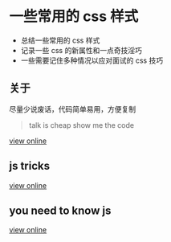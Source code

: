 # 一些常用的 css 样式

- 总结一些常用的 css 样式
- 记录一些 css 的新属性和一点奇技淫巧
- 一些需要记住多种情况以应对面试的 css 技巧

## 关于

尽量少说废话，代码简单易用，方便复制

> talk is cheap show me the code


<a href="https://qishaoxuan.github.io/css_tricks/" target="_blank">view online</a>

## js tricks
<a href="https://qishaoxuan.github.io/js_tricks/" target="_blank">view online</a>

## you need to know js
<a href="https://qishaoxuan.github.io/blog/" target="_blank">view online</a>

